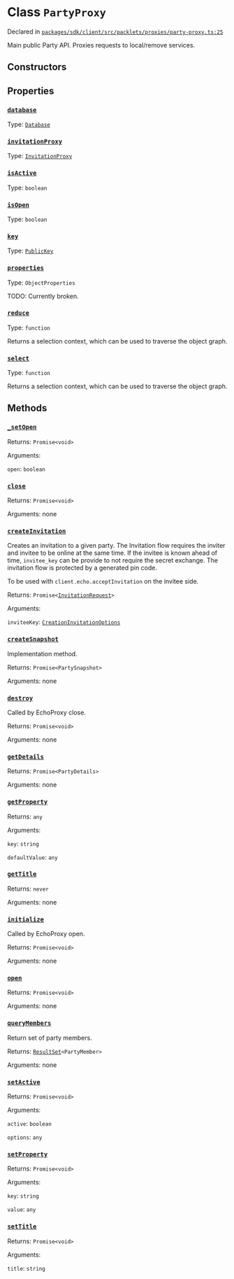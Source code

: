 # Class `PartyProxy`
Declared in [`packages/sdk/client/src/packlets/proxies/party-proxy.ts:25`](https://github.com/dxos/protocols/blob/main/packages/sdk/client/src/packlets/proxies/party-proxy.ts#L25)


Main public Party API.
Proxies requests to local/remove services.

## Constructors


## Properties
### [`database`](https://github.com/dxos/protocols/blob/main/packages/sdk/client/src/packlets/proxies/party-proxy.ts#L83)
Type: [`Database`](/api/@dxos/client/classes/Database)
### [`invitationProxy`](https://github.com/dxos/protocols/blob/main/packages/sdk/client/src/packlets/proxies/party-proxy.ts#L66)
Type: [`InvitationProxy`](/api/@dxos/client/classes/InvitationProxy)
### [`isActive`](https://github.com/dxos/protocols/blob/main/packages/sdk/client/src/packlets/proxies/party-proxy.ts#L78)
Type: `boolean`
### [`isOpen`](https://github.com/dxos/protocols/blob/main/packages/sdk/client/src/packlets/proxies/party-proxy.ts#L74)
Type: `boolean`
### [`key`](https://github.com/dxos/protocols/blob/main/packages/sdk/client/src/packlets/proxies/party-proxy.ts#L70)
Type: [`PublicKey`](/api/@dxos/client/classes/PublicKey)
### [`properties`](https://github.com/dxos/protocols/blob/main/packages/sdk/client/src/packlets/proxies/party-proxy.ts#L161)
Type: `ObjectProperties`

TODO: Currently broken.
### [`reduce`](https://github.com/dxos/protocols/blob/main/packages/sdk/client/src/packlets/proxies/party-proxy.ts#L101)
Type: `function`

Returns a selection context, which can be used to traverse the object graph.
### [`select`](https://github.com/dxos/protocols/blob/main/packages/sdk/client/src/packlets/proxies/party-proxy.ts#L94)
Type: `function`

Returns a selection context, which can be used to traverse the object graph.

## Methods
### [`_setOpen`](https://github.com/dxos/protocols/blob/main/packages/sdk/client/src/packlets/proxies/party-proxy.ts#L140)


Returns: `Promise<void>`

Arguments: 

`open`: `boolean`
### [`close`](https://github.com/dxos/protocols/blob/main/packages/sdk/client/src/packlets/proxies/party-proxy.ts#L130)


Returns: `Promise<void>`

Arguments: none
### [`createInvitation`](https://github.com/dxos/protocols/blob/main/packages/sdk/client/src/packlets/proxies/party-proxy.ts#L218)


Creates an invitation to a given party.
The Invitation flow requires the inviter and invitee to be online at the same time.
If the invitee is known ahead of time,  `invitee_key`  can be provide to not require the secret exchange.
The invitation flow is protected by a generated pin code.

To be used with  `client.echo.acceptInvitation`  on the invitee side.

Returns: `Promise<`[`InvitationRequest`](/api/@dxos/client/classes/InvitationRequest)`>`

Arguments: 

`inviteeKey`: [`CreationInvitationOptions`](/api/@dxos/client/interfaces/CreationInvitationOptions)
### [`createSnapshot`](https://github.com/dxos/protocols/blob/main/packages/sdk/client/src/packlets/proxies/party-proxy.ts#L226)


Implementation method.

Returns: `Promise<PartySnapshot>`

Arguments: none
### [`destroy`](https://github.com/dxos/protocols/blob/main/packages/sdk/client/src/packlets/proxies/party-proxy.ts#L120)


Called by EchoProxy close.

Returns: `Promise<void>`

Arguments: none
### [`getDetails`](https://github.com/dxos/protocols/blob/main/packages/sdk/client/src/packlets/proxies/party-proxy.ts#L134)


Returns: `Promise<PartyDetails>`

Arguments: none
### [`getProperty`](https://github.com/dxos/protocols/blob/main/packages/sdk/client/src/packlets/proxies/party-proxy.ts#L190)


Returns: `any`

Arguments: 

`key`: `string`

`defaultValue`: `any`
### [`getTitle`](https://github.com/dxos/protocols/blob/main/packages/sdk/client/src/packlets/proxies/party-proxy.ts#L175)


Returns: `never`

Arguments: none
### [`initialize`](https://github.com/dxos/protocols/blob/main/packages/sdk/client/src/packlets/proxies/party-proxy.ts#L108)


Called by EchoProxy open.

Returns: `Promise<void>`

Arguments: none
### [`open`](https://github.com/dxos/protocols/blob/main/packages/sdk/client/src/packlets/proxies/party-proxy.ts#L126)


Returns: `Promise<void>`

Arguments: none
### [`queryMembers`](https://github.com/dxos/protocols/blob/main/packages/sdk/client/src/packlets/proxies/party-proxy.ts#L198)


Return set of party members.

Returns: [`ResultSet`](/api/@dxos/client/classes/ResultSet)`<PartyMember>`

Arguments: none
### [`setActive`](https://github.com/dxos/protocols/blob/main/packages/sdk/client/src/packlets/proxies/party-proxy.ts#L148)


Returns: `Promise<void>`

Arguments: 

`active`: `boolean`

`options`: `any`
### [`setProperty`](https://github.com/dxos/protocols/blob/main/packages/sdk/client/src/packlets/proxies/party-proxy.ts#L183)


Returns: `Promise<void>`

Arguments: 

`key`: `string`

`value`: `any`
### [`setTitle`](https://github.com/dxos/protocols/blob/main/packages/sdk/client/src/packlets/proxies/party-proxy.ts#L168)


Returns: `Promise<void>`

Arguments: 

`title`: `string`